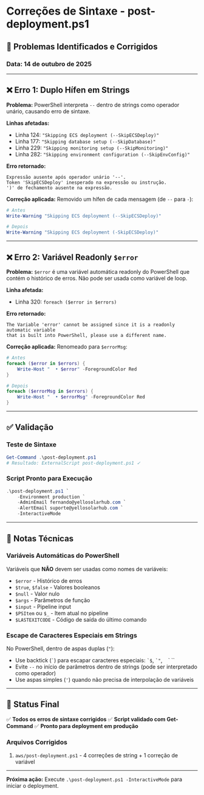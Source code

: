 # Correções de Sintaxe - post-deployment.ps1

## 🐛 Problemas Identificados e Corrigidos

### Data: 14 de outubro de 2025

---

## ❌ Erro 1: Duplo Hífen em Strings

**Problema:**
PowerShell interpreta `--` dentro de strings como operador unário, causando erro de sintaxe.

**Linhas afetadas:**

- Linha 124: `"Skipping ECS deployment (--SkipECSDeploy)"`
- Linha 177: `"Skipping database setup (--SkipDatabase)"`
- Linha 229: `"Skipping monitoring setup (--SkipMonitoring)"`
- Linha 282: `"Skipping environment configuration (--SkipEnvConfig)"`

**Erro retornado:**

```tsx
Expressão ausente após operador unário '--'.
Token 'SkipECSDeploy' inesperado na expressão ou instrução.
')' de fechamento ausente na expressão.
```

**Correção aplicada:**
Removido um hífen de cada mensagem (de `--` para `-`):

```powershell
# Antes
Write-Warning "Skipping ECS deployment (--SkipECSDeploy)"

# Depois
Write-Warning "Skipping ECS deployment (-SkipECSDeploy)"
```

---

## ❌ Erro 2: Variável Readonly `$error`

**Problema:**
`$error` é uma variável automática readonly do PowerShell que contém o histórico de erros. Não pode ser usada como variável de loop.

**Linha afetada:**

- Linha 320: `foreach ($error in $errors)`

**Erro retornado:**

```tsx
The Variable 'error' cannot be assigned since it is a readonly automatic variable 
that is built into PowerShell, please use a different name.
```

**Correção aplicada:**
Renomeado para `$errorMsg`:

```powershell
# Antes
foreach ($error in $errors) {
    Write-Host "  • $error" -ForegroundColor Red
}

# Depois
foreach ($errorMsg in $errors) {
    Write-Host "  • $errorMsg" -ForegroundColor Red
}
```

---

## ✅ Validação

### Teste de Sintaxe

```powershell
Get-Command .\post-deployment.ps1
# Resultado: ExternalScript post-deployment.ps1 ✓
```

### Script Pronto para Execução

```powershell
.\post-deployment.ps1 `
    -Environment production `
    -AdminEmail fernando@yellosolarhub.com `
    -AlertEmail suporte@yellosolarhub.com `
    -InteractiveMode
```

---

## 📝 Notas Técnicas

### Variáveis Automáticas do PowerShell

Variáveis que **NÃO** devem ser usadas como nomes de variáveis:

- `$error` - Histórico de erros
- `$true`, `$false` - Valores booleanos
- `$null` - Valor nulo
- `$args` - Parâmetros de função
- `$input` - Pipeline input
- `$PSItem` ou `$_` - Item atual no pipeline
- `$LASTEXITCODE` - Código de saída do último comando

### Escape de Caracteres Especiais em Strings

No PowerShell, dentro de aspas duplas (`"`):

- Use backtick (`` ` ``) para escapar caracteres especiais: `` `$ ``, `` `" ``, `` `` ` ``
- Evite `--` no início de parâmetros dentro de strings (pode ser interpretado como operador)
- Use aspas simples (`'`) quando não precisa de interpolação de variáveis

---

## 🎯 Status Final

✅ **Todos os erros de sintaxe corrigidos**
✅ **Script validado com Get-Command**
✅ **Pronto para deployment em produção**

### Arquivos Corrigidos

1. `aws/post-deployment.ps1` - 4 correções de string + 1 correção de variável

---

**Próxima ação:** Execute `.\post-deployment.ps1 -InteractiveMode` para iniciar o deployment.

